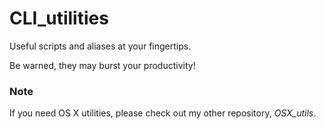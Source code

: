 # CLI_utilities

Useful scripts and aliases at your fingertips.

Be warned, they may burst your productivity!

### Note
If you need OS X utilities, please check out my other repository, *OSX_utils*.